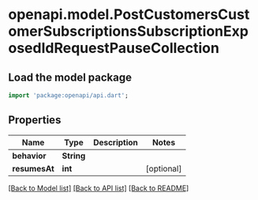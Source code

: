 # openapi.model.PostCustomersCustomerSubscriptionsSubscriptionExposedIdRequestPauseCollection

## Load the model package
```dart
import 'package:openapi/api.dart';
```

## Properties
Name | Type | Description | Notes
------------ | ------------- | ------------- | -------------
**behavior** | **String** |  | 
**resumesAt** | **int** |  | [optional] 

[[Back to Model list]](../README.md#documentation-for-models) [[Back to API list]](../README.md#documentation-for-api-endpoints) [[Back to README]](../README.md)


